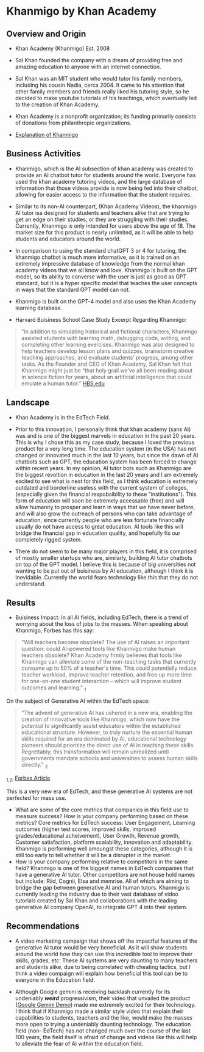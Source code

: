 # Khanmigo by Khan Academy

## Overview and Origin

* Khan Academy (Khanmigo) Est. 2008

* Sal Khan founded the company with a dream of providing free and amazing education to anyone with
an internet connection.

* Sal Khan was an MIT student who would tutor his family members, including his cousin Nadia,
cerca 2004. It came to his attention that other family members and friends really liked his tutoring
style, so he decided to make youtube tutorials of his teachings, which eventually led to the creation
of Khan Academy.

* Khan Academy is a nonprofit organization; its funding primarily consists of donations from philanthropic organizations.

* [Explanation of Khanmigo](https://www.youtube.com/watch?v=yEgHrxvLsz0)

## Business Activities

* Khanmigo, which is the AI subsection of khan academy was created to provide an AI chatbot tutor for students around the world. Everyone has used the khan academy tutoring videos, and the large database of information that those videos provide is now being fed into their chatbot, allowing for easier access to the information that the student requires. 

* Similar to its non-AI counterpart, (Khan Academy Videos), the khanmigo AI tutor isa designed for students and teachers alike that are trying to get an edge on their studies, or they are struggling with their studies. Currently, Khanmigo is only intended for users above the age of 18. The market size for this product is nearly unlimited, as it will be able to help students and educators around the world. 


* In comparison to using the standard chatGPT 3 or 4 for tutoring, the khanmigo chatbot is much more informative, as it is trained on an extremely impressive database of knowledge from the normal khan academy videos that we all know and love. Khanmigo is built on the GPT model, so its ability to converse with the user is just as good as GPT standard, but it is a hyper specific model that teaches the user concepts in ways that the standard GPT model can not. 

* Khanmigo is built on the GPT-4 model and also uses the Khan Academy learning database. 

* Harvard Buisiness School Case Study Excerpt Regarding Khanmigo:
> "In addition to simulating historical and fictional characters, Khanmigo assisted students with learning math, debugging code, writing, and completing other learning exercises. Khanmigo was also designed to help teachers develop lesson plans and quizzes, brainstorm creative teaching approaches, and evaluate students’ progress, among other tasks. As the Founder and CEO of Khan Academy, Sal Khan felt that Khanmigo might just be “that holy grail we’ve all been reading about in science fiction for years, about an artificial intelligence that could emulate a human tutor.” [HBS.edu](https://www.hbs.edu/faculty/Pages/item.aspx?num=64929)

## Landscape

* Khan Academy is in the EdTech Field.

* Prior to this innovation, I personally think that khan academy (sans AI) was and is one of the biggest marvels in education in the past 20 years. This is why I chose this as my case study, because I loved the previous product for a very long time. The education system (in the USA) has not changed or innovated much in the last 10 years, but since the dawn of AI chatbots such as GPT, the education system has been forced to change within recent years. In my opinion, AI tutor bots such as Khanmigo are the biggest revoltion in education in the last 20 years and I am extremely excited to see what is next for this field, as I think education is extremely outdated and borderline useless with the current system of colleges, (especially given the financial respobsibility to these "institutions"). This form of education will soon be extremely accessable (free) and will allow humanity to prosper and learn in ways that we have never before, and will also grow the outreach of persons who can take advantage of education, since currently people who are less fortunate financially usually do not have access to great education. AI tools like this will bridge the financial gap in education quality, and hopefully fix our completely rigged system. 

* There do not seem to be many major players in this field, it is comprised of mostly smaller startups who are, similarly, building AI tutor chatbots on top of the GPT model. I believe this is because of big universities not wanting to be put out of buisiness by AI education, although I think it is inevidable. Currently the world fears technology like this that they do not understand.
## Results

* Buisiness Impact:
In all AI fields, including EdTech, there is a trend of worrying about the loss of jobs to the masses. When speaking about Khanmigo, Forbes has this say:

>"Will teachers become obsolete? The use of AI raises an important question: could AI-powered tools like Khanmigo make human teachers obsolete? Khan Academy firmly believes that tools like Khanmigo can alleviate some of the non-teaching tasks that currently consume up to 50% of a teacher's time. This could potentially reduce teacher workload, improve teacher retention, and free up more time for one-on-one student interaction – which will improve student outcomes and learning." <sub>1</sub>

On the subject of Generative AI within the EdTech space:
>"The advent of generative AI has ushered in a new era, enabling the creation of innovative tools like Khanmigo, which now have the potential to significantly assist educators within the established educational structure. However, to truly nurture the essential human skills required for an era dominated by AI, educational technology pioneers should prioritize the direct use of AI in teaching these skills. Regrettably, this transformation will remain unrealized until governments mandate schools and universities to assess human skills directly." <sub>2</sub>


<sub>1,2:</sub> [Forbes Article](https://www.forbes.com/sites/charlestowersclark/2023/10/23/khan-academy-an-ai-revolution-in-education-or-threat-to-human-skills/?sh=5514dfa52cf3 )
    


This is a very new era of EdTech, and these generative AI systems are not perfected for mass use. 

* What are some of the core metrics that companies in this field use to measure success? How is your company performing based on these metrics?
Core metrics for EdTech success: User Engagement, Learning outcomes (higher test scores, improved skills, improved grades/educational acheivement), User Growth, Revenue growth, Customer satisfaction, platform scalability, innovation and adaptability. Khanmigo is performing well amoungst these categories, although it is still too early to tell whether it will be a disrupter in the market. 
* How is your company performing relative to competitors in the same field?
Khanmigo is one of the biggest names in EdTech companies that have a generative AI tutor. Other competitors are not house hold names but include: Riid, Cognii, Elsa and memrise. All of which are aiming to bridge the gap between generative AI and human tutors. Khanmigo is currently leading the industry due to their vast database of video tutorials created by Sal Khan and collaborations with the leading generative AI company OpenAI, to integrate GPT 4 into their system. 
## Recommendations

* A video marketing campaign that shows off the impactful features of the generative AI tutor would be very beneficial. As it will show students around the world how they can use this incredible tool to improve their skills, grades, etc. These AI systems are very daunting to many teachers and students alike, due to being correlated with cheating tactics, but I think a video compaign will explain how beneficial this tool can be to everyone in the Education field.

* Although Google gemini is receiving backlash currently for its undeniably ***weird*** progressivism, their video that unvailed the product ([Google Gemini Demo](https://www.youtube.com/watch?v=UIZAiXYceBI)) made me extremely excited for their technology. I think that if Khanmigo made a similar style video that explain their capabilities to students, teachers and the like, would make the masses more open to trying a undeniably daunting technology. The education field (non- EdTech) has not changed much over the course of the last 100 years, the field itself is afraid of change and videos like this will help to alleviate the fear of AI within the education field. 

